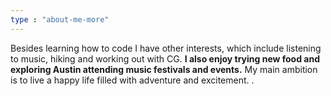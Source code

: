 ```yaml
---
type : "about-me-more"
---
```


Besides learning how to code I have other interests, which include listening to music, hiking and working out with CG. **I also enjoy trying new food and exploring Austin attending music festivals and events.**  My main ambition is to live a happy life filled with adventure and excitement.
.
